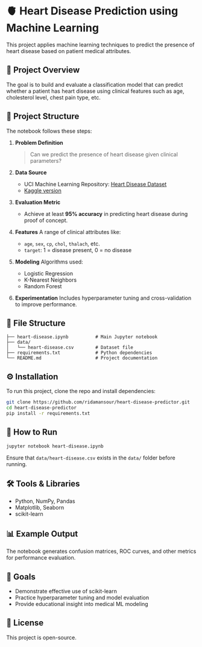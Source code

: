 # 🫀 Heart Disease Prediction using Machine Learning

This project applies machine learning techniques to predict the presence of heart disease based on patient medical attributes.

## 🧠 Project Overview

The goal is to build and evaluate a classification model that can predict whether a patient has heart disease using clinical features such as age, cholesterol level, chest pain type, etc.

## 🧪 Project Structure

The notebook follows these steps:

1. **Problem Definition**

   > Can we predict the presence of heart disease given clinical parameters?

2. **Data Source**

   * UCI Machine Learning Repository: [Heart Disease Dataset](https://archive.ics.uci.edu/ml/datasets/heart+Disease)
   * [Kaggle version](https://www.kaggle.com/datasets/sumaiyatasmeem/heart-disease-classification-dataset)

3. **Evaluation Metric**

   * Achieve at least **95% accuracy** in predicting heart disease during proof of concept.

4. **Features**
   A range of clinical attributes like:

   * `age`, `sex`, `cp`, `chol`, `thalach`, etc.
   * `target`: 1 = disease present, 0 = no disease

5. **Modeling**
   Algorithms used:

   * Logistic Regression
   * K-Nearest Neighbors
   * Random Forest

6. **Experimentation**
   Includes hyperparameter tuning and cross-validation to improve performance.

## 📁 File Structure

```
├── heart-disease.ipynb          # Main Jupyter notebook
├── data/
│   └── heart-disease.csv        # Dataset file
├── requirements.txt             # Python dependencies
└── README.md                    # Project documentation
```

## ⚙️ Installation

To run this project, clone the repo and install dependencies:

```bash
git clone https://github.com/ridamansour/heart-disease-predictor.git
cd heart-disease-predictor
pip install -r requirements.txt
```

## 🚀 How to Run

```bash
jupyter notebook heart-disease.ipynb
```

Ensure that `data/heart-disease.csv` exists in the `data/` folder before running.

## 🛠 Tools & Libraries

* Python, NumPy, Pandas
* Matplotlib, Seaborn
* scikit-learn

## 📊 Example Output

The notebook generates confusion matrices, ROC curves, and other metrics for performance evaluation.

## 📌 Goals

* Demonstrate effective use of scikit-learn
* Practice hyperparameter tuning and model evaluation
* Provide educational insight into medical ML modeling

## 🧾 License

This project is open-source.
